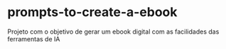 # prompts-to-create-a-ebook
Projeto com o objetivo de gerar um ebook digital com as facilidades das ferramentas de IA
